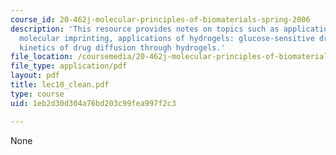 ```yaml
---
course_id: 20-462j-molecular-principles-of-biomaterials-spring-2006
description: 'This resource provides notes on topics such as applications of hydrogels:
  molecular imprinting, applications of hydrogels: glucose-sensitive drug delivery,
  kinetics of drug diffusion through hydrogels.'
file_location: /coursemedia/20-462j-molecular-principles-of-biomaterials-spring-2006/1eb2d30d304a76bd203c99fea997f2c3_lec10_clean.pdf
file_type: application/pdf
layout: pdf
title: lec10_clean.pdf
type: course
uid: 1eb2d30d304a76bd203c99fea997f2c3

---
```

None